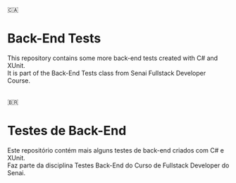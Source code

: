 :canada:
# Back-End Tests
This repository contains some more back-end tests created with C# and XUnit.<br/>
It is part of the Back-End Tests class from Senai Fullstack Developer Course.
<br/>
<br/>

:brazil:
# Testes de Back-End
Este repositório contém mais alguns testes de back-end criados com C# e XUnit.<br/>
Faz parte da disciplina Testes Back-End do Curso de Fullstack Developer do Senai.

